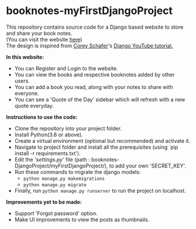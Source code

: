# booknotes-myFirstDjangoProject
This repository contains source code for a Django based website to store and share your book notes.  
(You can visit the website <a href="http://srinidhikbhat.pythonanywhere.com/">here</a>)  
The design is inspired from <a href="https://github.com/CoreyMSchafer">Corey Schafer</a>'s <a href="https://www.youtube.com/playlist?list=PL-osiE80TeTtoQCKZ03TU5fNfx2UY6U4p">Django YouTube tutorial.</a>

**In this website:**  
- You can Register and Login to the website.
- You can view the books and respective booknotes added by other users.
- You can add a book you read, along with your notes to share with everyone.
- You can see a 'Quote of the Day' sidebar which will refresh with a new quote everyday.

**Instructions to use the code:**
- Clone the repository into your project folder.
- Install Python(3.6 or above).
- Create a virtual environment (optional but recommended) and activate it.
- Navigate to project folder and install all the prerequisites (using `pip install -r requirements.txt').
- Edit the *'settings.py'* file (path : booknotes-DjangoProject/myFirstDjangoProject/), to add your own 'SECRET_KEY'.
- Run these commands to migrate the django models:
  - `python manage.py makemigrations`
  - `python manage.py migrate`
- Finally, run `python manage.py runserver` to run the project on localhost.

**Improvements yet to be made:**  
- Support 'Forgot password' option.
- Make UI improvements to view the posts as thumbnails.

